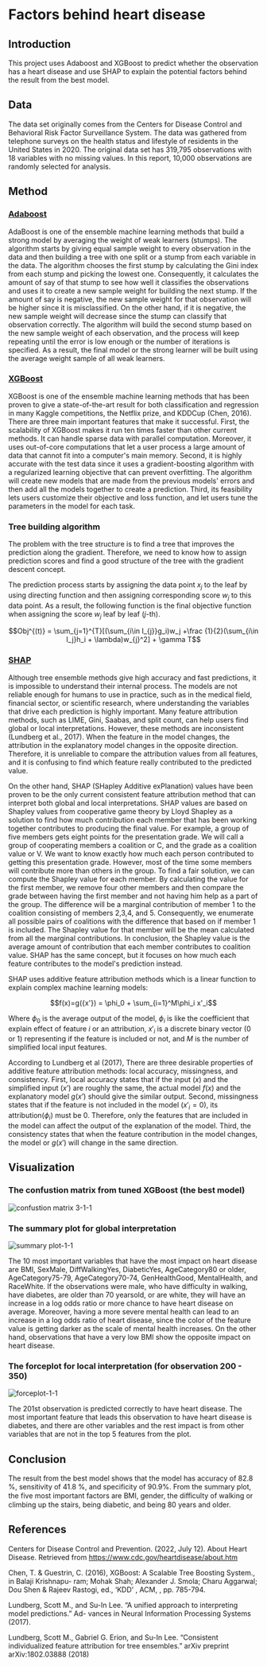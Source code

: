 # Factors behind heart disease 

## Introduction
This project uses Adaboost and XGBoost to predict whether the observation has a heart disease and use SHAP to explain the potential factors behind the result from the best model. 

## Data
The data set originally comes from the Centers for Disease Control and Behavioral Risk Factor Surveillance System. The data was gathered from telephone surveys on the health status and lifestyle of residents in the United States in 2020. The original data set has 319,795 observations with 18 variables with no missing values. In this report, 10,000 observations are randomly selected for analysis. 

## Method

### [Adaboost](https://cseweb.ucsd.edu/~yfreund/papers/IntroToBoosting.pdf)

AdaBoost is one of the ensemble machine learning methods that build a strong model by averaging the weight of weak learners (stumps). The algorithm starts by giving equal sample weight to every observation in the data and then building a tree with one split or a stump from each variable in the data. The algorithm chooses the first stump by calculating the Gini index from each stump and picking the lowest one. Consequently, it calculates the amount of say of that stump to see how well it classifies the observations and uses it to create a new sample weight for building the next stump. If the amount of say is negative, the new sample weight for that observation will be higher since it is misclassified. On the other hand, if it is negative, the new sample weight will decrease since the stump can classify that observation correctly. The algorithm will build the second stump based on the new sample weight of each observation, and the process will keep repeating until the error is low enough or the number of iterations is specified. As a result, the final model or the strong learner will be built using the average weight sample of all weak learners.


### [XGBoost](https://arxiv.org/abs/1603.02754)
XGBoost is one of the ensemble machine learning methods that has been proven to give a state-of-the-art result for both classification and regression in many Kaggle competitions, the Netflix prize, and KDDCup (Chen, 2016). There are three main important features that make it successful. First, the scalability of XGBoost makes it run ten times faster than other current methods. It can handle sparse data with parallel computation. Moreover, it uses out-of-core computations that let a user process a large amount of data that cannot fit into a computer's main memory. Second, it is highly accurate with the test data since it uses a gradient-boosting algorithm with a regularized learning objective that can prevent overfitting. The algorithm will create new models that are made from the previous models' errors and then add all the models together to create a prediction. Third, its feasibility lets users customize their objective and loss function, and let users tune the parameters in the model for each task.

### Tree building algorithm

The problem with the tree structure is to find a tree that improves the prediction along the gradient. Therefore, we need to know how to assign prediction scores and find a good structure of the tree with the gradient descent concept.

The prediction process starts by assigning the data point $x_j$ to the leaf by using directing function and then assigning corresponding score $w_j$ to this data point. As a result, the following function is the final objective function when assigning the score $w_j$ leaf by leaf ($j$-th).

$$Obj^{(t)} = \sum_{j=1}^{T}[(\sum_{i\in I_{j}}g_i)w_j +\frac {1}{2}(\sum_{i\in I_j}h_i + \lambda)w_{j}^2] + \gamma T$$

### [SHAP](https://arxiv.org/abs/1705.07874)

Although tree ensemble methods give high accuracy and fast predictions, it is impossible to understand their internal process. The models are not reliable enough for humans to use in practice, such as in the medical field, financial sector, or scientific research, where understanding the variables that drive each prediction is highly important. Many feature attribution methods, such as LIME, Gini, Saabas, and split count, can help users find global or local interpretations. However, these methods are inconsistent (Lundberg et al., 2017). When the feature in the model changes, the attribution in the explanatory model changes in the opposite direction. Therefore, it is unreliable to compare the attribution values from all features, and it is confusing to find which feature really contributed to the predicted value.

On the other hand, SHAP (SHapley Additive exPlanation) values have been proven to be the only current consistent feature attribution method that can interpret both global and local interpretations. SHAP values are based on Shapley values from cooperative game theory by Lloyd Shapley as a solution to find how much contribution each member that has been working together contributes to producing the final value. For example, a group of five members gets eight points for the presentation grade. We will call a group of cooperating members a coalition or C, and the grade as a coalition value or V. We want to know exactly how much each person contributed to getting this presentation grade. However, most of the time some members will contribute more than others in the group. To find a fair solution, we can compute the Shapley value for each member. By calculating the value for the first member, we remove four other members and then compare the grade between having the first member and not having him help as a part of the group. The difference will be a marginal contribution of member 1 to the coalition consisting of members 2,3,4, and 5. Consequently, we enumerate all possible pairs of coalitions with the difference that based on if member 1 is included. The Shapley value for that member will be the mean calculated from all the marginal contributions. In conclusion, the Shapley value is the average amount of contribution that each member contributes to coalition value. SHAP has the same concept, but it focuses on how much each feature contributes to the model's prediction instead.

SHAP uses additive feature attribution methods which is a linear function to explain complex machine learning models:

$$f(x)=g({x'}) = \phi_0 + \sum_{i=1}^M\phi_i  x'_i$$

Where $\phi_0$ is the average output of the model, $\phi_i$ is like the coefficient that explain effect of feature $i$ or an attribution, $x'_i$ is a discrete binary vector (0 or 1) representing if the feature is included or not, and $M$ is the number of simplified local input features.

According to Lundberg et al (2017), There are three desirable properties of additive feature attribution methods: local accuracy, missingness, and consistency. First, local accuracy states that if the input ($x$) and the simplified input ($x’$) are roughly the same, the actual model $f(x)$ and the explanatory model $g(x’)$ should give the similar output. Second, missingness states that if the feature is not included in the model ($x'_i=0$), its attribution($\phi_i$) must be 0. Therefore, only the features that are included in the model can affect the output of the explanation of the model. Third, the consistency states that when the feature contribution in the model changes, the model or $g(x')$ will change in the same direction.

## Visualization 

### The confustion matrix from tuned XGBoost (the best model)

![confustion matrix 3-1-1](https://user-images.githubusercontent.com/119982930/220091488-6af9f3e3-bfe6-441c-a273-918624c13662.png)

### The summary plot for global interpretation

![summary plot-1-1](https://user-images.githubusercontent.com/119982930/220091181-ee06e497-1c76-47fc-a5bf-7d61252fd26b.png)

The 10 most important variables that have the most impact on heart disease are BMI, SexMale, DiffWalkingYes, DiabeticYes, AgeCategory80 or older, AgeCategory75-79, AgeCategory70-74, GenHealthGood, MentalHealth, and RaceWhite. If the observations were male, who have difficulty in walking, have diabetes, are older than 70 yearsold, or are white, they will have an increase in a log odds ratio or more chance to have heart disease on average. Moreover, having a more severe mental health can lead to an increase in a log odds ratio of heart disease, since the color of the feature value is getting darker as the scale of mental health increases. On the other hand, observations that have a very low BMI show the opposite impact on heart disease.


### The forceplot for local interpretation (for observation 200 - 350)

![forceplot-1-1](https://user-images.githubusercontent.com/119982930/220091499-50a9ada4-7fc6-4650-9a9d-661e748fad25.png)

The 201st observation is predicted correctly to have heart disease. The most important feature that leads this observation to have heart disease is diabetes, and there are other variables and the rest impact is from other variables that are not in the top 5 features from the plot.

## Conclusion
The result from the best model shows that the model has accuracy of 82.8 %, sensitivity of 41.8 %, and specificity of 90.9%. From the summary plot, the five most important factors are BMI, gender, the diﬀiculty of walking or climbing up the stairs, being diabetic, and being 80 years and older. 

## References

Centers for Disease Control and Prevention. (2022, July 12). About Heart Disease. Retrieved from https://www.cdc.gov/heartdisease/about.htm

Chen, T. & Guestrin, C. (2016), XGBoost: A Scalable Tree Boosting System., in Balaji Krishnapu- ram; Mohak Shah; Alexander J. Smola; Charu Aggarwal; Dou Shen & Rajeev Rastogi, ed., ‘KDD’ , ACM, , pp. 785-794.

Lundberg, Scott M., and Su-In Lee. “A unified approach to interpreting model predictions.” Ad- vances in Neural Information Processing Systems (2017).

Lundberg, Scott M., Gabriel G. Erion, and Su-In Lee. “Consistent individualized feature attribution for tree ensembles.” arXiv preprint arXiv:1802.03888 (2018)



